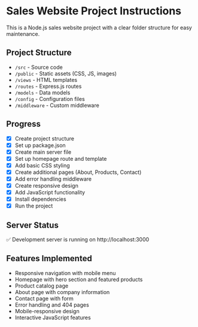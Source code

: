 # Sales Website Project Instructions

This is a Node.js sales website project with a clear folder structure for easy maintenance.

## Project Structure
- `/src` - Source code
- `/public` - Static assets (CSS, JS, images)
- `/views` - HTML templates
- `/routes` - Express.js routes
- `/models` - Data models
- `/config` - Configuration files
- `/middleware` - Custom middleware

## Progress
- [x] Create project structure
- [x] Set up package.json
- [x] Create main server file
- [x] Set up homepage route and template
- [x] Add basic CSS styling
- [x] Create additional pages (About, Products, Contact)
- [x] Add error handling middleware
- [x] Create responsive design
- [x] Add JavaScript functionality
- [x] Install dependencies
- [x] Run the project

## Server Status
✅ Development server is running on http://localhost:3000

## Features Implemented
- Responsive navigation with mobile menu
- Homepage with hero section and featured products
- Product catalog page
- About page with company information
- Contact page with form
- Error handling and 404 pages
- Mobile-responsive design
- Interactive JavaScript features